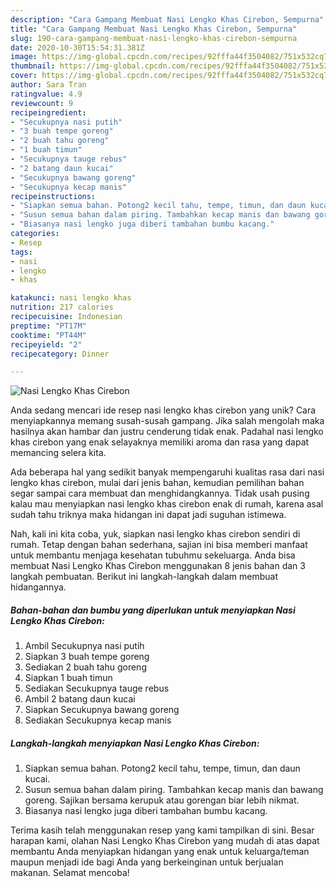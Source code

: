 ```yaml
---
description: "Cara Gampang Membuat Nasi Lengko Khas Cirebon, Sempurna"
title: "Cara Gampang Membuat Nasi Lengko Khas Cirebon, Sempurna"
slug: 190-cara-gampang-membuat-nasi-lengko-khas-cirebon-sempurna
date: 2020-10-30T15:54:31.381Z
image: https://img-global.cpcdn.com/recipes/92fffa44f3504082/751x532cq70/nasi-lengko-khas-cirebon-foto-resep-utama.jpg
thumbnail: https://img-global.cpcdn.com/recipes/92fffa44f3504082/751x532cq70/nasi-lengko-khas-cirebon-foto-resep-utama.jpg
cover: https://img-global.cpcdn.com/recipes/92fffa44f3504082/751x532cq70/nasi-lengko-khas-cirebon-foto-resep-utama.jpg
author: Sara Tran
ratingvalue: 4.9
reviewcount: 9
recipeingredient:
- "Secukupnya nasi putih"
- "3 buah tempe goreng"
- "2 buah tahu goreng"
- "1 buah timun"
- "Secukupnya tauge rebus"
- "2 batang daun kucai"
- "Secukupnya bawang goreng"
- "Secukupnya kecap manis"
recipeinstructions:
- "Siapkan semua bahan. Potong2 kecil tahu, tempe, timun, dan daun kucai."
- "Susun semua bahan dalam piring. Tambahkan kecap manis dan bawang goreng. Sajikan bersama kerupuk atau gorengan biar lebih nikmat."
- "Biasanya nasi lengko juga diberi tambahan bumbu kacang."
categories:
- Resep
tags:
- nasi
- lengko
- khas

katakunci: nasi lengko khas 
nutrition: 217 calories
recipecuisine: Indonesian
preptime: "PT17M"
cooktime: "PT44M"
recipeyield: "2"
recipecategory: Dinner

---
```



![Nasi Lengko Khas Cirebon](https://img-global.cpcdn.com/recipes/92fffa44f3504082/751x532cq70/nasi-lengko-khas-cirebon-foto-resep-utama.jpg)

Anda sedang mencari ide resep nasi lengko khas cirebon yang unik? Cara menyiapkannya memang susah-susah gampang. Jika salah mengolah maka hasilnya akan hambar dan justru cenderung tidak enak. Padahal nasi lengko khas cirebon yang enak selayaknya memiliki aroma dan rasa yang dapat memancing selera kita.



Ada beberapa hal yang sedikit banyak mempengaruhi kualitas rasa dari nasi lengko khas cirebon, mulai dari jenis bahan, kemudian pemilihan bahan segar sampai cara membuat dan menghidangkannya. Tidak usah pusing kalau mau menyiapkan nasi lengko khas cirebon enak di rumah, karena asal sudah tahu triknya maka hidangan ini dapat jadi suguhan istimewa.


Nah, kali ini kita coba, yuk, siapkan nasi lengko khas cirebon sendiri di rumah. Tetap dengan bahan sederhana, sajian ini bisa memberi manfaat untuk membantu menjaga kesehatan tubuhmu sekeluarga. Anda bisa membuat Nasi Lengko Khas Cirebon menggunakan 8 jenis bahan dan 3 langkah pembuatan. Berikut ini langkah-langkah dalam membuat hidangannya.

<!--inarticleads1-->

##### Bahan-bahan dan bumbu yang diperlukan untuk menyiapkan Nasi Lengko Khas Cirebon:

1. Ambil Secukupnya nasi putih
1. Siapkan 3 buah tempe goreng
1. Sediakan 2 buah tahu goreng
1. Siapkan 1 buah timun
1. Sediakan Secukupnya tauge rebus
1. Ambil 2 batang daun kucai
1. Siapkan Secukupnya bawang goreng
1. Sediakan Secukupnya kecap manis




<!--inarticleads2-->

##### Langkah-langkah menyiapkan Nasi Lengko Khas Cirebon:

1. Siapkan semua bahan. Potong2 kecil tahu, tempe, timun, dan daun kucai.
1. Susun semua bahan dalam piring. Tambahkan kecap manis dan bawang goreng. Sajikan bersama kerupuk atau gorengan biar lebih nikmat.
1. Biasanya nasi lengko juga diberi tambahan bumbu kacang.




Terima kasih telah menggunakan resep yang kami tampilkan di sini. Besar harapan kami, olahan Nasi Lengko Khas Cirebon yang mudah di atas dapat membantu Anda menyiapkan hidangan yang enak untuk keluarga/teman maupun menjadi ide bagi Anda yang berkeinginan untuk berjualan makanan. Selamat mencoba!
